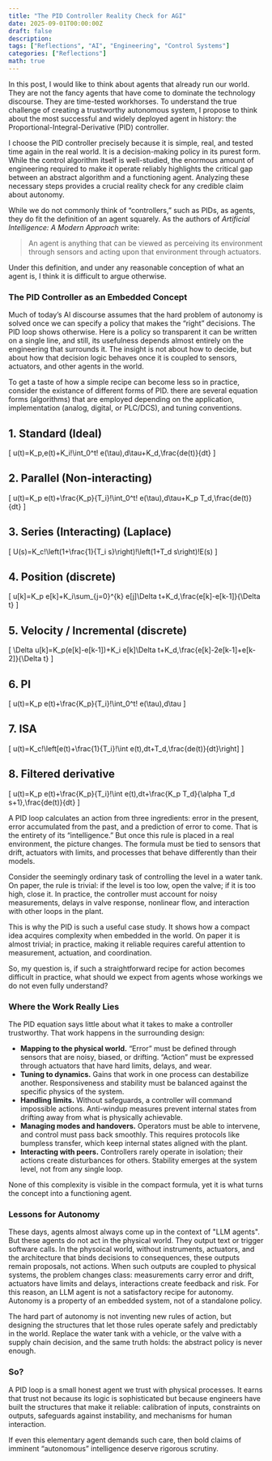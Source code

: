 ```yaml
---
title: "The PID Controller Reality Check for AGI"
date: 2025-09-01T00:00:00Z
draft: false
description: 
tags: ["Reflections", "AI", "Engineering", "Control Systems"]
categories: ["Reflections"]
math: true
---
```



In this post, I would like to think about agents that already run our world. They are not the fancy agents that have come to dominate the technology discourse. They are time-tested workhorses. To understand the true challenge of creating a trustworthy autonomous system, I propose to think about the most successful and widely deployed agent in history: the Proportional-Integral-Derivative (PID) controller.  

I choose the PID controller precisely because it is simple, real, and tested time again in the real world. It is a decision-making policy in its purest form. While the control algorithm itself is well-studied, the enormous amount of engineering required to make it operate reliably highlights the critical gap between an abstract algorithm and a functioning agent. Analyzing these necessary steps provides a crucial reality check for any credible claim about autonomy.  

While we do not commonly think of “controllers,” such as PIDs, as agents, they do fit the definition of an agent squarely. As the authors of *Artificial Intelligence: A Modern Approach* write:  

> An agent is anything that can be viewed as perceiving its environment through sensors and acting upon that environment through actuators.  

Under this definition, and under any reasonable conception of what an agent is, I think it is difficult to argue otherwise.  

### The PID Controller as an Embedded Concept  

Much of today’s AI discourse assumes that the hard problem of autonomy is solved once we can specify a policy that makes the “right” decisions. The PID loop shows otherwise. Here is a policy so transparent it can be written on a single line, and still, its usefulness depends almost entirely on the engineering that surrounds it. The insight is not about how to decide, but about how that decision logic behaves once it is coupled to sensors, actuators, and other agents in the world.  

To get a taste of how a simple recipe can become less so in practice, consider the existance of different forms of PID. there are several equation forms (algorithms) that are employed depending on the application, implementation (analog, digital, or PLC/DCS), and tuning conventions.



## 1. Standard (Ideal)
\[
u(t)=K_p\,e(t)+K_i\!\int_0^t\! e(\tau)\,d\tau+K_d\,\frac{de(t)}{dt}
\]

## 2. Parallel (Non-interacting)
\[
u(t)=K_p e(t)+\frac{K_p}{T_i}\!\int_0^t\! e(\tau)\,d\tau+K_p T_d\,\frac{de(t)}{dt}
\]

## 3. Series (Interacting) (Laplace)
\[
U(s)=K_c\!\left(1+\frac{1}{T_i s}\right)\!\left(1+T_d s\right)\!E(s)
\]

## 4. Position (discrete)
\[
u[k]=K_p e[k]+K_i\sum_{j=0}^{k} e[j]\Delta t+K_d\,\frac{e[k]-e[k-1]}{\Delta t}
\]

## 5. Velocity / Incremental (discrete)
\[
\Delta u[k]=K_p(e[k]-e[k-1])+K_i e[k]\Delta t+K_d\,\frac{e[k]-2e[k-1]+e[k-2]}{\Delta t}
\]

## 6. PI
\[
u(t)=K_p e(t)+\frac{K_p}{T_i}\!\int_0^t\! e(\tau)\,d\tau
\]

## 7. ISA
\[
u(t)=K_c\!\left[e(t)+\frac{1}{T_i}\!\int e(t)\,dt+T_d\,\frac{de(t)}{dt}\right]
\]

## 8. Filtered derivative
\[
u(t)=K_p e(t)+\frac{K_p}{T_i}\!\int e(t)\,dt+\frac{K_p T_d}{\alpha T_d s+1}\,\frac{de(t)}{dt}
\]


A PID loop calculates an action from three ingredients: error in the present, error accumulated from the past, and a prediction of error to come. That is the entirety of its “intelligence.” But once this rule is placed in a real environment, the picture changes. The formula must be tied to sensors that drift, actuators with limits, and processes that behave differently than their models.  

Consider the seemingly ordinary task of controlling the level in a water tank. On paper, the rule is trivial: if the level is too low, open the valve; if it is too high, close it. In practice, the controller must account for noisy measurements, delays in valve response, nonlinear flow, and interaction with other loops in the plant.  

This is why the PID is such a useful case study. It shows how a compact idea acquires complexity when embedded in the world. On paper it is almost trivial; in practice, making it reliable requires careful attention to measurement, actuation, and coordination.  

So, my question is, if such a straightforward recipe for action becomes difficult in practice, what should we expect from agents whose workings we do not even fully understand?

### Where the Work Really Lies  

The PID equation says little about what it takes to make a controller trustworthy. That work happens in the surrounding design:  

- **Mapping to the physical world.** “Error” must be defined through sensors that are noisy, biased, or drifting. “Action” must be expressed through actuators that have hard limits, delays, and wear.  
- **Tuning to dynamics.** Gains that work in one process can destabilize another. Responsiveness and stability must be balanced against the specific physics of the system.  
- **Handling limits.** Without safeguards, a controller will command impossible actions. Anti-windup measures prevent internal states from drifting away from what is physically achievable.  
- **Managing modes and handovers.** Operators must be able to intervene, and control must pass back smoothly. This requires protocols like bumpless transfer, which keep internal states aligned with the plant.  
- **Interacting with peers.** Controllers rarely operate in isolation; their actions create disturbances for others. Stability emerges at the system level, not from any single loop.  

None of this complexity is visible in the compact formula, yet it is what turns the concept into a functioning agent.  

### Lessons for Autonomy  

These days, agents almost always come up in the context of "LLM agents". But these agents do not act in the physical world. They output text or trigger software calls. In the physoical world, without instruments, actuators, and the architecture that binds decisions to consequences, these outputs remain proposals, not actions. When such outputs are coupled to physical systems, the problem changes class: measurements carry error and drift, actuators have limits and delays, interactions create feedback and risk. For this reason, an LLM agent is not a satisfactory recipe for autonomy. Autonomy is a property of an embedded system, not of a standalone policy.

The hard part of autonomy is not inventing new rules of action, but designing the structures that let those rules operate safely and predictably in the world. Replace the water tank with a vehicle, or the valve with a supply chain decision, and the same truth holds: the abstract policy is never enough.  

### So?  

A PID loop is a small honest agent we trust with physical processes. It earns that trust not because its logic is sophisticated but because engineers have built the structures that make it reliable: calibration of inputs, constraints on outputs, safeguards against instability, and mechanisms for human interaction.  

If even this elementary agent demands such care, then bold claims of imminent “autonomous” intelligence deserve rigorous scrutiny.



